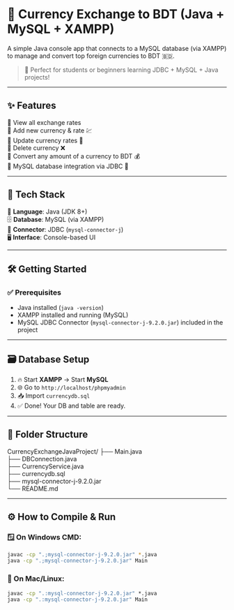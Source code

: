 # 💱 Currency Exchange to BDT (Java + MySQL + XAMPP)

A simple Java console app that connects to a MySQL database (via XAMPP) to manage and convert top foreign currencies to BDT 🇧🇩.

> 🎯 Perfect for students or beginners learning JDBC + MySQL + Java projects!

---

## ✨ Features

🔹 View all exchange rates  
🔹 Add new currency & rate 💹  
🔹 Update currency rates 🔧  
🔹 Delete currency ❌  
🔹 Convert any amount of a currency to BDT 💰  
🔹 MySQL database integration via JDBC 🔗  

---

## 🧰 Tech Stack

🧠 **Language**: Java (JDK 8+)  
🗄️ **Database**: MySQL (via XAMPP)  
🔌 **Connector**: JDBC (`mysql-connector-j`)  
🖥️ **Interface**: Console-based UI  

---

## 🛠️ Getting Started

### ✅ Prerequisites

- Java installed (`java -version`)
- XAMPP installed and running (MySQL)
- MySQL JDBC Connector (`mysql-connector-j-9.2.0.jar`) included in the project

---

## 🗃️ Database Setup

1. 🔥 Start **XAMPP** → Start **MySQL**
2. 🌐 Go to `http://localhost/phpmyadmin`
3. 📥 Import `currencydb.sql`
4. ✅ Done! Your DB and table are ready.

---

##  📂 Folder Structure

CurrencyExchangeJavaProject/
├── Main.java                  <!-- 💻 App entry point --> <br>
├── DBConnection.java          <!-- 🔌 MySQL connection handler --> <br>
├── CurrencyService.java       <!-- 📦 Logic for all features --> <br>
├── currencydb.sql             <!-- 🗃️ Database + table + sample data --> <br>
├── mysql-connector-j-9.2.0.jar <!-- 🧪 JDBC Driver --> <br>
└── README.md                  <!-- 📖 You are here --> <br>

---

## ⚙️ How to Compile & Run

### 🪟 On Windows CMD:

```bash
javac -cp ".;mysql-connector-j-9.2.0.jar" *.java
java -cp ".;mysql-connector-j-9.2.0.jar" Main
```

### 🍎 On Mac/Linux:

```bat
javac -cp ".:mysql-connector-j-9.2.0.jar" *.java
java -cp ".:mysql-connector-j-9.2.0.jar" Main
```
